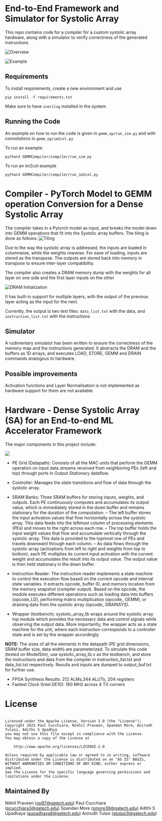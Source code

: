 # End-to-End Framework and Simulator for Systolic Array
This repo contains code for a compiler for a custom systolic array hardware, along with a simulator to verify correctness of the generated instructions

![Overview](img/HML_Complier_flowchart.drawio.png)

![Example](img/Figure_1.png)

## Requirements
To install requirements, create a new environment and use 

```
pip install -f requirements.txt
```

Make sure to have `iverilog` installed in the system

## Running the Code
An example on how to run the code is given in `gemm_op/run_sim.py` and with convolutions in `gemm_op/im2col.py`

To run an example:
```
python3 GEMMCompiler/compiler/run_sim.py
```
To run an im2col example
```
python3 GEMMCompiler/compiler/run_im2col.py
```


# Compiler - PyTorch Model to GEMM operation Conversion for a Dense Systolic Array
The compiler takes in a Pytorch model as input, and breaks the model down into 
GEMM operations that fit into the Systolic array buffers. The tiling is done as follows:
![Tiling](img/HML_Project_tiling_new.png)

Due to the way the systolic array is addressed, the inputs are loaded in columnwise, while the weights rowwise. For ease of loading, inputs are stored as the transpose. The outputs are stored back into memory in transpose to ensure inter-layer compatibility.

The compiler also creates a DRAM memory dump with the weights for all layer on one side and the first layer inputs on the other 

![DRAM Initialization](img/HML_memory_addressing.drawio.png)

It has built-in support for multiple layers, with the output of the previous layer acting as the input for the next. 

Currently, the output is two text files: `data_list.txt` with the data, and `instruction_list.txt` with the instructions

## Simulator
A rudimentary simulator has been written to ensure the correctness of the memory map and the instructions generated. It abstracts the DRAM and the buffers as 1D arrays, and executes LOAD, STORE, GEMM and DRAIN commands analogous to hardware. 

## Possible improvements
Activation functions and Layer Normalisation is not implemented as hardware support for them are not available.

# Hardware -  Dense Systolic Array (SA) for an End-to-end ML Accelerator Framework
The major components in this project include:

<img title="System architecture" alt=" " src="img/hardware backend.png">

*  PE Grid (Datapath): Consists of all the MAC units that perform the GEMM operation on input data streams received from neighboring PEs (left and top) through ports in Output Stationary dataflow. 

* Controller: Manages the state transitions and flow of data through the systolic array.

* SRAM Banks: Three SRAM buffers for storing inputs,
weights, and outputs. Each PE continuously computes
and accumulates its output value, which is immediately
stored in the down buffer and remains stationary
for the duration of the computation.
    – The left buffer stores the input activation values
that flow horizontally across the systolic array.
This data feeds into the leftmost column of processing
elements (PEs) and moves to the right across
each row.
    – The top buffer holds the input weight values that
flow and accumulate vertically through the systolic
array. This data is provided to the topmost
row of PEs and travels downward through each
column.
    – As data flows through the systolic array (activations
from left to right and weights from top to
bottom), each PE multiplies its current input activation
with the current weight and accumulates
the result into its output value. The output value
is then held stationary in the down buffer.

* Instruction Reader: The instruction reader implements
a state machine to control the execution flow based
on the current opcode and internal state variables. It extracts
opcode, buffer ID, and memory location from the memory
snapshot (compiler output). Based on the opcode, the module
executes different operations such as loading data into
buffers (opcode_LD), performing matrix multiplication (opcode_
GEMM), or draining data from the systolic array (opcode_
DRAINSYS). 

* Wrapper (testbench): systolic_array_tb wraps around the systolic array
top module which provides the necessary data
and control signals while observing the output data.
More importantly, the wrapper acts as a state machine
for the unit, where each instruction corresponds to a
controller state and is set by the wrapper accordingly.

**NOTE:** The sizes of all the elements in the datapath (PE grid dimensions, SRAM buffer size, data width) are parameterized.
To simulate this code (tested on ModelSim), use systolic_array_tb.v as the testbench, and store the instructions and data from the compiler in instruction_list.txt and data_list.txt respectively. Results and inputs are dumped to output_buf.txt for further use. 

* FPGA Synthesis Results: 212 ALMs,344 ALUTs, 204
registers
* Fastest Clock (Intel DE10): 180 MHz across 4 TV corners

# License

```

Licensed under the Apache License, Version 2.0 (the "License");
Copyright 2023 Paul Cucchiara, Nikhil Praveen, Spandan More, Anirudh Tulasi, Adithi S Upadhya
you may not use this file except in compliance with the License.
You may obtain a copy of the License at

    http://www.apache.org/licenses/LICENSE-2.0

Unless required by applicable law or agreed to in writing, software
distributed under the License is distributed on an "AS IS" BASIS,
WITHOUT WARRANTIES OR CONDITIONS OF ANY KIND, either express or implied.
See the License for the specific language governing permissions and
limitations under the License.
```

## Maintained By
Nikhil Praveen (np97@gatech.edu)
Paul Cucchiara (pcucchiara3@gatech.edu)
Spandan More (smore39@gatech.edu)
Adithi S Upadhaya (aupadhaya8@gatech.edu)
Anirudh Tulasi (atulasi3@gatech.edu)
